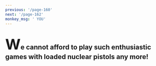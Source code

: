 ```yaml
---
previous: '/page-160'
next: '/page-162'
monkey_msg: ' YOU'
---
```


## <span style="font-size:47px;">W</span>e cannot afford to play such enthusiastic games with loaded nuclear pistols any more!
